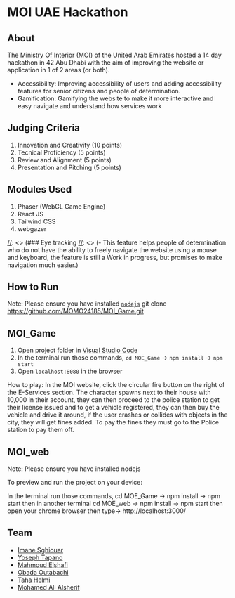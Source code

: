 # MOI UAE Hackathon

## About
The Ministry Of Interior (MOI) of the United Arab Emirates hosted a 14 day hackathon in 42 Abu Dhabi with the aim of improving the website or application in 1 of 2 areas (or both).
* Accessibility: Improving accessibility of users and adding accessibility features for senior citizens and people of determination.
* Gamification: Gamifying the website to make it more interactive and easy navigate and understand how services work

## Judging Criteria
1) Innovation and Creativity (10 points)
2) Tecnical Proficiency (5 points)
3) Review and Alignment (5 points)
4) Presentation and Pitching (5 points)

## Modules Used
1) Phaser (WebGL Game Engine)
2) React JS
3) Tailwind CSS
4) webgazer

[//]: <> (## Demo)
[//]: <> (This demo has 3 features implemented:)
[//]: <> (### Game Gamification)

[//]: <> (### Eye tracking
[//]: <> (- This feature helps people of determination who do not have the ability to freely navigate the website using a mouse and keyboard, the feature is still a Work in progress, but promises to make navigation much easier.)

[//]: <> (### Interactive UI/UX design)

[//]: <> (### Gamified features)
[//]: <> (- This feature has not been implemented, but involves adding gamifying elements such as a progress bar for fines or progress on services, and achievements on the things like using certain services, clearning fines, etc)


## How to Run


Note: Please ensure you have installed <code><a href="https://nodejs.org/en/download/">nodejs</a></code>
      git clone https://github.com/MOMO24185/MOI_Game.git

## MOI_Game

1) Open project folder in <a href="https://code.visualstudio.com/download">Visual Studio Code</a>
2) In the terminal run those commands, `cd MOE_Game` -> `npm install` -> `npm start`
4) Open `localhost:8080` in the browser

How to play:  In the MOI website, click the circular fire button on the right of the E-Services section. The character spawns next to their house with 10,000 in their account, they can then proceed to the police station to get their license issued and to get a vehicle registered, they can then buy the vehicle and drive it around, if the user crashes or collides with objects in the city, they will get fines added. To pay the fines they must go to the Police station to pay them off.

## MOI_web

Note: Please ensure you have installed nodejs

To preview and run the project on your device:

In the terminal run those commands, cd MOE_Game -> npm install -> npm start
then in another terminal cd MOE_web -> npm install -> npm start
then open your chrome browser then type-> http://localhost:3000/

## Team
- [Imane Sghiouar](https://github.com/emy-sg)
- [Yoseph Tapano](https://github.com/Jo2831)
- [Mahmoud Elshafi](https://github.com/MOMO24185)
- [Obada Outabachi](https://github.com/0bada1)
- [Taha Helmi](github.com/Thelmi)
- [Mohamed Ali Alsherif](https://github.com/KingMohamedAlsherif)
